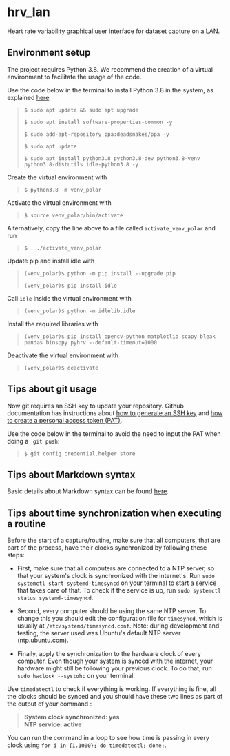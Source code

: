 # hrv_lan
Heart rate variability graphical user interface for dataset capture on a LAN.

## Environment setup

The project requires Python 3.8. We recommend the creation of a virtual environment to facilitate the usage of the code.

Use the code below in the terminal to install Python 3.8 in the system, as explained [here](https://www.linuxcapable.com/how-to-install-python-3-8-on-ubuntu-22-04-lts/).

> <code>$ sudo apt update && sudo apt upgrade</code>
> 
> <code>$ sudo apt install software-properties-common -y</code>
> 
> <code>$ sudo add-apt-repository ppa:deadsnakes/ppa -y</code>
> 
> <code>$ sudo apt update</code>
> 
> <code>$ sudo apt install python3.8 python3.8-dev python3.8-venv python3.8-distutils idle-python3.8 -y</code>

Create the virtual environment with

> <code>$ python3.8 -m venv_polar</code>

Activate the virtual environment with

> <code>$ source venv_polar/bin/activate</code>

Alternatively, copy the line above to a file called <code>activate_venv_polar</code> and run

> <code>$ . ./activate_venv_polar</code>

Update pip and install idle with

> <code>(venv_polar)$ python -m pip install --upgrade pip</code>
> 
> <code>(venv_polar)$ pip install idle</code>

Call <code>idle</code> inside the virtual environment with

> <code>(venv_polar)$ python -m idlelib.idle</code>

Install the required libraries with

> <code>(venv_polar)$ pip install opencv-python matplotlib scapy bleak pandas biosppy pyhrv --default-timeout=1000</code>

Deactivate the virtual environment with

> <code>(venv_polar)$ deactivate</code>

## Tips about git usage

Now git requires an SSH key to update your repository. Github documentation has instructions about [how to generate an SSH key](https://docs.github.com/en/authentication/connecting-to-github-with-ssh/generating-a-new-ssh-key-and-adding-it-to-the-ssh-agent) and [how to create a personal access token \(PAT\)](https://docs.github.com/en/authentication/keeping-your-account-and-data-secure/creating-a-personal-access-token).

Use the code below in the terminal to avoid the need to input the PAT when doing a <code> git push</code>:

> <code>$ git config credential.helper store</code>

## Tips about Markdown syntax

Basic details about Markdown syntax can be found [here](https://www.markdownguide.org/basic-syntax/).

## Tips about time synchronization when executing a routine

Before the start of a capture/routine, make sure that all computers, that are part of the process, have their clocks synchronized by following these steps:

- First, make sure that all computers are connected to a NTP server, so that your system's clock is synchronized with the internet's. Run `sudo systemctl start systemd-timesyncd` on your terminal to start a service that takes care of that. To check if the service is up, run `sudo systemctl status systemd-timesyncd`. 

- Second, every computer should be using the same NTP server. To change this you should edit the configuration file for `timesyncd`, which is usually at `/etc/systemd/timesyncd.conf`.
Note: during development and testing, the server used was Ubuntu's default NTP server (ntp.ubuntu.com).

- Finally, apply the synchronization to the hardware clock of every computer. Even though your system is synced with the internet, your hardware might still be following your previous clock. To do that, run `sudo hwclock --systohc` on your terminal.

Use `timedatectl` to check if everything is working. If everything is fine, all the clocks should be synced and you should have these two lines as part of the output of your command :
> **System clock synchronized: yes**\
> **NTP service: active** 

You can run the command in a loop to see how time is passing in every clock using `for i in {1.1000}; do timedatectl; done;`.
